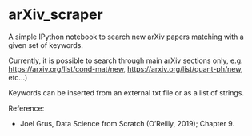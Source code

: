 # arXiv_scraper
A simple IPython notebook to search new arXiv papers matching with a given set of keywords.

Currently, it is possible to search through main arXiv sections only, e.g. https://arxiv.org/list/cond-mat/new, https://arxiv.org/list/quant-ph/new, etc...)

Keywords can be inserted from an external txt file or as a list of strings.

Reference:
* Joel Grus, Data Science from Scratch (O’Reilly, 2019); Chapter 9. 